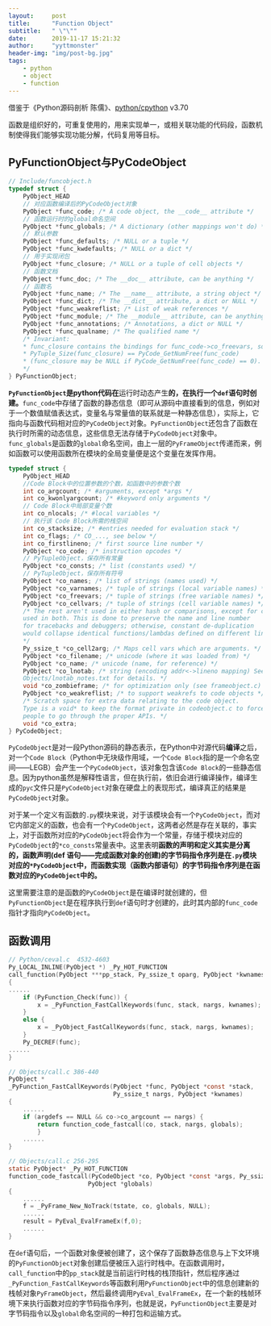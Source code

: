 ```yaml
---
layout:     post
title:      "Function Object"
subtitle:   " \"\""
date:       2019-11-17 15:21:32
author:     "yyttmonster"
header-img: "img/post-bg.jpg"
tags:
    - python
    - object
    - function
---
```

借鉴于《Python源码剖析 陈儒》、[python/cpython](https://github.com/python/cpython/blob/v3.7.0/Include/funcobject.h) v3.70

函数是组织好的，可重复使用的，用来实现单一，或相关联功能的代码段，函数机制使得我们能够实现功能分解，代码复用等目标。

## PyFunctionObject与PyCodeObject

```c
// Include/funcobject.h
typedef struct {
    PyObject_HEAD
    // 对应函数编译后的PyCodeObject对象
    PyObject *func_code; /* A code object, the __code__ attribute */
    // 函数运行时的global命名空间
    PyObject *func_globals; /* A dictionary (other mappings won't do) */
    // 默认参数
    PyObject *func_defaults; /* NULL or a tuple */
    PyObject *func_kwdefaults; /* NULL or a dict */
    // 用于实现闭包
    PyObject *func_closure; /* NULL or a tuple of cell objects */
    // 函数文档
    PyObject *func_doc; /* The __doc__ attribute, can be anything */
    // 函数名
    PyObject *func_name; /* The __name__ attribute, a string object */
    PyObject *func_dict; /* The __dict__ attribute, a dict or NULL */
    PyObject *func_weakreflist; /* List of weak references */
    PyObject *func_module; /* The __module__ attribute, can be anything */
    PyObject *func_annotations; /* Annotations, a dict or NULL */
    PyObject *func_qualname; /* The qualified name */
    /* Invariant:
    * func_closure contains the bindings for func_code->co_freevars, so
    * PyTuple_Size(func_closure) == PyCode_GetNumFree(func_code)
    * (func_closure may be NULL if PyCode_GetNumFree(func_code) == 0).
    */
} PyFunctionObject;
```
**`PyFunctionObject`是python代码在**运行时动态产生**的，在执行一个`def`语句时创建。**`func_code`中存储了函数的静态信息（即可从源码中直接看到的信息，例如对于一个数值赋值表达式，变量名与常量值的联系就是一种静态信息），实际上，它指向与函数代码相对应的`PyCodeObject`对象。`PyFunctionObject`还包含了函数在执行时所需的动态信息，这些信息无法存储于`PyCodeObject`对象中。`func_globals`是函数的`global`命名空间，由上一层的`PyFrameObject`传递而来，例如函数可以使用函数所在模块的全局变量便是这个变量在发挥作用。
```c
typedef struct {
    PyObject_HEAD
    //Code Block中的位置参数的个数，如函数中的参数个数
    int co_argcount; /* #arguments, except *args */
    int co_kwonlyargcount; /* #keyword only arguments */
    // Code Block中局部变量个数
    int co_nlocals; /* #local variables */
    // 执行该 Code Block所需的栈空间
    int co_stacksize; /* #entries needed for evaluation stack */
    int co_flags; /* CO_..., see below */
    int co_firstlineno; /* first source line number */
    PyObject *co_code; /* instruction opcodes */
    // PyTupleObject，保存所有常量
    PyObject *co_consts; /* list (constants used) */
    // PyTupleObject，保存所有符号
    PyObject *co_names; /* list of strings (names used) */
    PyObject *co_varnames; /* tuple of strings (local variable names) */
    PyObject *co_freevars; /* tuple of strings (free variable names) */
    PyObject *co_cellvars; /* tuple of strings (cell variable names) */
    /* The rest aren't used in either hash or comparisons, except for co_name,
    used in both. This is done to preserve the name and line number
    for tracebacks and debuggers; otherwise, constant de-duplication
    would collapse identical functions/lambdas defined on different lines.
    */
    Py_ssize_t *co_cell2arg; /* Maps cell vars which are arguments. */
    PyObject *co_filename; /* unicode (where it was loaded from) */
    PyObject *co_name; /* unicode (name, for reference) */
    PyObject *co_lnotab; /* string (encoding addr<->lineno mapping) See
    Objects/lnotab_notes.txt for details. */
    void *co_zombieframe; /* for optimization only (see frameobject.c) */
    PyObject *co_weakreflist; /* to support weakrefs to code objects */
    /* Scratch space for extra data relating to the code object.
    Type is a void* to keep the format private in codeobject.c to force
    people to go through the proper APIs. */
    void *co_extra;
} PyCodeObject;
```
`PyCodeObject`是对一段Python源码的静态表示，在Python中对源代码**编译**之后，对一个`Code Block`（Python中无块级作用域，一个`Code Block`指的是一个命名空间——LEGB）会产生一个`PyCodeObject`，该对象包含该`Code Block`的一些静态信息。因为python虽然是解释性语言，但在执行前，依旧会进行编译操作，编译生成的`pyc`文件只是`PyCodeObject`对象在硬盘上的表现形式，编译真正的结果是`PyCodeObject`对象。

对于某一个定义有函数的`.py`模块来说，对于该模块会有一个`PyCodeObject`，而对它内部定义的函数，也会有一个`PyCodeObject`，这两者必然是存在关联的，事实上，对于函数所对应的`PyCodeObject`将会作为一个常量，存储于模块对应的`PyCodeObject`的`*co_consts`常量表中。这里表明**函数的声明和定义其实是分离的，函数声明(def 语句——完成函数对象的创建)的字节码指令序列是在`.py`模块对应的`*PyCodeObject`中，而函数实现（函数内部语句）的字节码指令序列是在函数对应的`PyCodeObject`中的。**

这里需要注意的是函数的`PyCodeObject`是在编译时就创建的，但`PyFunctionObject`是在程序执行到`def`语句时才创建的，此时其内部的`func_code`指针才指向`PyCodeObject`。

## 函数调用

```c
// Python/ceval.c  4532-4603
Py_LOCAL_INLINE(PyObject *) _Py_HOT_FUNCTION
call_function(PyObject ***pp_stack, Py_ssize_t oparg, PyObject *kwnames)
{
......
    if (PyFunction_Check(func)) {
        x = _PyFunction_FastCallKeywords(func, stack, nargs, kwnames);
    }
    else {
        x = _PyObject_FastCallKeywords(func, stack, nargs, kwnames);
    }
    Py_DECREF(func);
......
}

// Objects/call.c 386-440
PyObject *
_PyFunction_FastCallKeywords(PyObject *func, PyObject *const *stack,
                             Py_ssize_t nargs, PyObject *kwnames)
{
    ......
    if (argdefs == NULL && co->co_argcount == nargs) {
        return function_code_fastcall(co, stack, nargs, globals);
        }
    ......     
}

// Objects/call.c 256-295
static PyObject* _Py_HOT_FUNCTION
function_code_fastcall(PyCodeObject *co, PyObject *const *args, Py_ssize_t nargs,
                      PyObject *globals)
{
    ......
    f = _PyFrame_New_NoTrack(tstate, co, globals, NULL);
    ......
    result = PyEval_EvalFrameEx(f,0);
    ......
}
```

在`def`语句后，一个函数对象便被创建了，这个保存了函数静态信息与上下文环境的`PyFunctionObject`对象创建后便被压入运行时栈中。在函数调用时，`call_function`中的`pp_stack`就是当前运行时栈的栈顶指针，然后程序通过`_PyFunction_FastCallKeywords`等函数利用`PyFunctionObject`中的信息创建新的栈帧对象`PyFrameObject`，然后最终调用`PyEval_EvalFrameEx`，在一个新的栈帧环境下来执行函数对应的字节码指令序列，也就是说，`PyFunctionObject`主要是对字节码指令以及`global`命名空间的一种打包和运输方式。